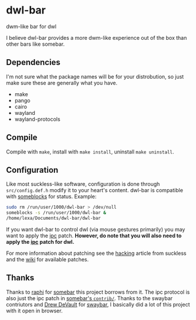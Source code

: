 # dwl-bar
dwm-like bar for dwl

I believe dwl-bar provides a more dwm-like experience out of the box than other bars like somebar.

## Dependencies
I'm not sure what the package names will be for your distrobution, so just make sure these are generally what you have.
 + make
 + pango
 + cairo
 + wayland
 + wayland-protocols

## Compile
Compile with `make`, install with `make install`, uninstall `make uninstall`.

## Configuration
Like most suckless-like software, configuration is done through `src/config.def.h` modify it to your heart's content. dwl-bar is compatible with [someblocks](https://sr.ht/~raphi/someblocks/) for status. Example:
```sh
sudo rm /run/user/1000/dwl-bar > /dev/null
someblocks -s /run/user/1000/dwl-bar &
/home/lexa/Documents/dwl-bar/dwl-bar
```

If you want dwl-bar to control dwl (via mouse gestures primarily) you may want to apply the [ipc](https://github.com/MadcowOG/dwl-bar/wiki/ipc) patch. 
**However, do note that you will also need to apply the [ipc](https://github.com/djpohly/dwl/wiki/ipc) patch for dwl.**

For more information about patching see the [hacking](https://suckless.org/hacking/) article from suckless and the [wiki](https://github.com/MadcowOG/dwl-bar/wiki) for available patches.

## Thanks
Thanks to [raphi](https://sr.ht/~raphi/) for [somebar](https://sr.ht/~raphi/somebar/) this project borrows from it. 
The ipc protocol is also just the ipc patch in [somebar's `contrib/`](https://git.sr.ht/~raphi/somebar/tree/master/item/contrib/ipc.patch).
Thanks to the swaybar contriutors and [Drew DeVault](https://github.com/ddevault) for [swaybar](https://github.com/swaywm/sway/tree/master/swaybar), I basically did a lot of this project with it open in browser.
